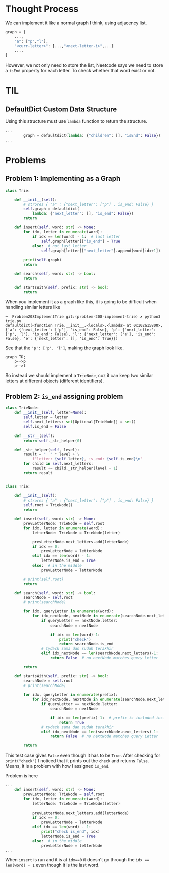 # Thought Process
We can implement it like a normal graph I think, using adjacency list.
```python
graph = {
    ...,
    "a": ["p","l"],
    "<curr-letter>": [...,"<next-letter-i>",...]
    ...,
}

```

However, we not only need to store the list, Neetcode says we need to store a `isEnd` property for each letter. To check whether that word exist or not.

# TIL
## DefaultDict Custom Data Structure
Using this structure must use `lambda` function to return the structure.
```python
...
        graph = defaultdict(lambda: {"children": [], "isEnd": False})
...
```

# Problems
## Problem 1: Implementing as a Graph
```python
class Trie:

    def __init__(self):
        # strores { "a" : {"next_letter": ["p"] , is_end: False} }
        self.graph = defaultdict(
            lambda: {"next_letter": [], "is_end": False})
        return

    def insert(self, word: str) -> None:
        for idx, letter in enumerate(word):
            if idx == len(word) - 1:  # last letter
                self.graph[letter]["is_end"] = True
            else:  # not last letter
                self.graph[letter]["next_letter"].append(word[idx+1])

        print(self.graph)
        return

    def search(self, word: str) -> bool:
        return

    def startsWith(self, prefix: str) -> bool:
        return
```

When you implement it as a graph like this, it is going to be difficult when handling similar letters like 
```
➜  Problem208ImplementTrie git:(problem-208-implement-trie) ✗ python3 trie.py
defaultdict(<function Trie.__init__.<locals>.<lambda> at 0x102a15800>, {'a': {'next_letter': ['p'], 'is_end': False}, 'p': {'next_letter': ['p', 'l'], 'is_end': False}, 'l': {'next_letter': ['e'], 'is_end': False}, 'e': {'next_letter': [], 'is_end': True}})
```

See that the `'p': ['p', 'l']`, making the graph look like.
```mermaid
graph TD;
    p-->p
    p-->l
```

So instead we should implement a `TrieNode`, coz it can keep two similar letters at different objects (different identifiers).


## Problem 2: `is_end` assigning problem
```python
class TrieNode:
    def __init__(self, letter=None):
        self.letter = letter
        self.next_letters: set[Optional[TrieNode]] = set()
        self.is_end = False

    def __str__(self):
        return self._str_helper(0)

    def _str_helper(self, level):
        result = "  " * level + \
            f"letter: {self.letter}, is_end: {self.is_end}\n"
        for child in self.next_letters:
            result += child._str_helper(level + 1)
        return result


class Trie:

    def __init__(self):
        # strores { "a" : {"next_letter": ["p"] , is_end: False} }
        self.root = TrieNode()
        return

    def insert(self, word: str) -> None:
        prevLetterNode: TrieNode = self.root
        for idx, letter in enumerate(word):
            letterNode: TrieNode = TrieNode(letter)

            prevLetterNode.next_letters.add(letterNode)
            if idx == 0:
                prevLetterNode = letterNode
            elif idx == len(word) - 1:
                letterNode.is_end = True
            else:  # in the middle
                prevLetterNode = letterNode

        # print(self.root)
        return

    def search(self, word: str) -> bool:
        searchNode = self.root
        # print(searchNode)

        for idx, queryLetter in enumerate(word):
            for idx_nextNode, nextNode in enumerate(searchNode.next_letters):
                if queryLetter == nextNode.letter:
                    searchNode = nextNode

                    if idx == len(word)-1:
                        print("check")
                        return searchNode.is_end
                # tydack sama dan sudah terakhir
                elif idx_nextNode == len(searchNode.next_letters)-1:
                    return False  # no nextNode matches query Letter

        return

    def startsWith(self, prefix: str) -> bool:
        searchNode = self.root
        # print(searchNode)

        for idx, queryLetter in enumerate(prefix):
            for idx_nextNode, nextNode in enumerate(searchNode.next_letters):
                if queryLetter == nextNode.letter:
                    searchNode = nextNode

                    if idx == len(prefix)-1:  # prefix is included inside the Trie structure
                        return True
                # tydack sama dan sudah terakhir
                elif idx_nextNode == len(searchNode.next_letters)-1:
                    return False  # no nextNode matches query Letter

        return
```

This test case gives `False` even though it has to be `True`. After checking for `print("check")` I noticed that it prints out the `check` and returns `False`. Means, it is a problem with how I assigned `is_end`.


Problem is here
```python
...
    def insert(self, word: str) -> None:
        prevLetterNode: TrieNode = self.root
        for idx, letter in enumerate(word):
            letterNode: TrieNode = TrieNode(letter)

            prevLetterNode.next_letters.add(letterNode)
            if idx == 0:
                prevLetterNode = letterNode
            elif idx == len(word) - 1:
                print("check is_end", idx)
                letterNode.is_end = True
            else:  # in the middle
                prevLetterNode = letterNode
...
```

When `insert` is run and it is at `idx==0` it doesn't go through the `idx == len(word) - 1` even though it is the last word.